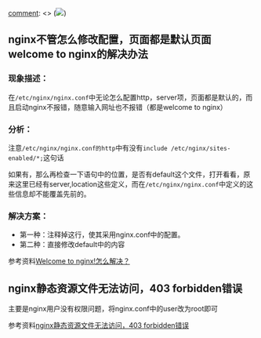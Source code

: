 [comment]: <> (![](https://timgsa.baidu.com/timg?image&quality=80&size=b9999_10000&sec=1517415066652&di=05f3dca3a9ddeffce449815573d6f0fa&imgtype=0&src=http%3A%2F%2Fwww.a166.com%2Fupload%2F2017-04%2F10%2Fnginxfanxiangdaili-83bce.png))
## nginx不管怎么修改配置，页面都是默认页面welcome to nginx的解决办法

### 现象描述：

在`/etc/nginx/nginx.conf`中无论怎么配置http，server项，页面都是默认的，而且启动nginx不报错，随意输入网址也不报错（都是welcome
to nginx）

### 分析：

注意`/etc/nginx/nginx.conf的http`中有没有`include /etc/nginx/sites-enabled/*;`这句话

如果有，那么再检查一下语句中的位置，是否有default这个文件，打开看看，原来这里已经有server,location这些定义，而在`/etc/nginx/nginx.conf`中定义的这些信息却不能覆盖先前的。

### 解决方案：

  * 第一种：注释掉这行，使其采用nginx.conf中的配置。
  * 第二种：直接修改default中的内容

参考资料[Welcome to nginx!怎么解决？](https://zhidao.baidu.com/question/509695082.html)

## nginx静态资源文件无法访问，403 forbidden错误

主要是nginx用户没有权限问题，将nginx.conf中的user改为root即可

参考资料[nginx静态资源文件无法访问，403 forbidden错误](http://ngcsnow.iteye.com/blog/2117975)


[comment]: <tags> (nginx)
[comment]: <description> (nginx配置相关问题)
[comment]: <title> (nginx相关)
[comment]: <author> (夏洛之枫)